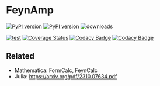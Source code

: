 # FeynAmp

[![PyPI version][pypi image]][pypi link] [![PyPI version][pypi versions]][pypi link]  ![downloads](https://img.shields.io/pypi/dm/feynamp.svg)

[![test][a t image]][a t link]      [![Coverage Status][c t i]][c t l]  [![Codacy Badge][cc c i]][cc c l]   [![Codacy Badge][cc q i]][cc q l]


## Related

* Mathematica: FormCalc, FeynCalc
* Julia: https://arxiv.org/pdf/2310.07634.pdf

[pypi image]: https://badge.fury.io/py/feynamp.svg
[pypi link]: https://pypi.org/project/feynamp/
[pypi versions]: https://img.shields.io/pypi/pyversions/feynamp.svg

[a t link]: https://github.com/APN-Pucky/feynamp/actions/workflows/test.yml
[a t image]: https://github.com/APN-Pucky/feynamp/actions/workflows/test.yml/badge.svg

[cc q i]: https://app.codacy.com/project/badge/Grade/135bae47c6344ab0bfb180135ea1db44
[cc q l]: https://www.codacy.com/gh/APN-Pucky/feynamp/dashboard?utm_source=github.com&amp;utm_medium=referral&amp;utm_content=APN-Pucky/feynamp&amp;utm_campaign=Badge_Grade
[cc c i]: https://app.codacy.com/project/badge/Coverage/135bae47c6344ab0bfb180135ea1db44
[cc c l]: https://www.codacy.com/gh/APN-Pucky/feynamp/dashboard?utm_source=github.com&utm_medium=referral&utm_content=APN-Pucky/feynamp&utm_campaign=Badge_Coverage

[c t l]: https://coveralls.io/github/APN-Pucky/feynamp?branch=master
[c t i]: https://coveralls.io/repos/github/APN-Pucky/feynamp/badge.svg?branch=master
